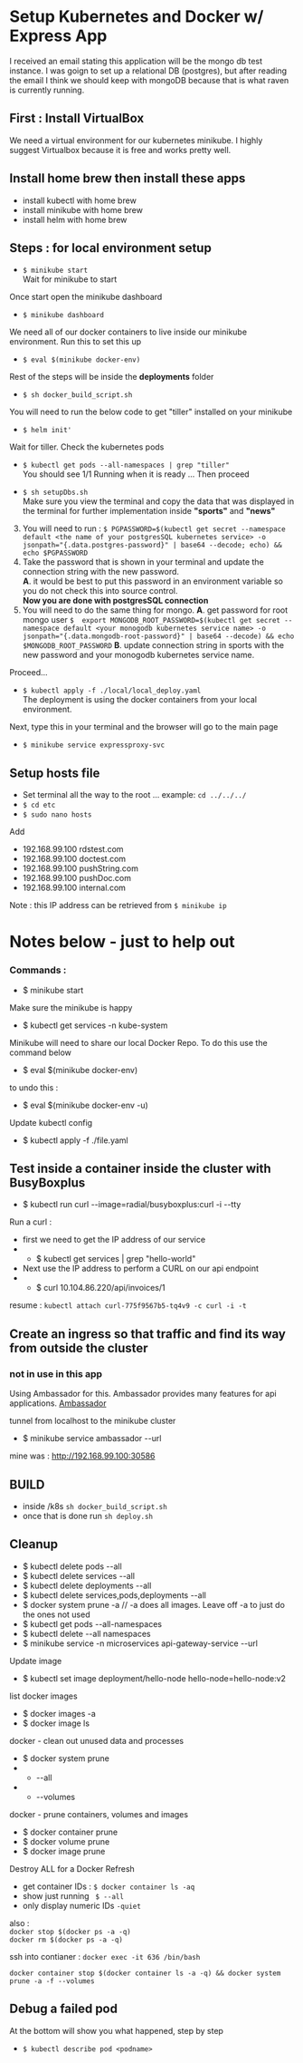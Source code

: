 # Setup Kubernetes and Docker w/ Express App
I received an email stating this application will be the mongo db test instance. I was goign to set up a relational DB (postgres), but after reading the email I think we should keep with mongoDB because that is what raven is currently running. 

## First : Install VirtualBox
We need a virtual environment for our kubernetes minikube. I highly suggest Virtualbox because it is free and works pretty well.

## Install home brew then install these apps
- install kubectl with home brew
- install minikube with home brew
- install helm with home brew

## Steps : for local environment setup
- `$ minikube start`  
Wait for minikube to start

Once start open the minikube dashboard
- `$ minikube dashboard`

We need all of our docker containers to live inside our minikube environment. Run this to set this up
- `$ eval $(minikube docker-env)`

Rest of the steps will be inside the **deployments** folder
- `$ sh docker_build_script.sh`

You will need to run the below code to get "tiller" installed on your minikube
- `$ helm init'`  

Wait for tiller. Check the kubernetes pods
- `$ kubectl get pods --all-namespaces | grep "tiller"`  
You should see 1/1 Running when it is ready ... Then proceed

- `$ sh setupDbs.sh`  
Make sure you view the terminal and copy the data that was displayed in the terminal for further implementation inside **"sports"** and **"news"**   
 3. You will need to run : `$ PGPASSWORD=$(kubectl get secret --namespace default <the name of your postgresSQL kubernetes service> -o jsonpath="{.data.postgres-password}" | base64 --decode; echo) && echo $PGPASSWORD`
 4. Take the password that is shown in your terminal and update the connection string with the new password.  
   **A**. it would be best to put this password in an environment variable so you do not check this into source control.  
   **Now you are done with postgresSQL connection** 
 5. You will need to do the same thing for mongo.
    **A**. get password for root mongo user `$  export MONGODB_ROOT_PASSWORD=$(kubectl get secret --namespace default <your monogodb kubernetes service name> -o jsonpath="{.data.mongodb-root-password}" | base64 --decode) && echo $MONGODB_ROOT_PASSWORD`
    **B**. update connection string in sports with the new password and your monogodb kubernetes service name.

Proceed...
- `$ kubectl apply -f ./local/local_deploy.yaml`  
The deployment is using the docker containers from your local environment. 

Next, type this in your terminal and the browser will go to the main page
- `$ minikube service expressproxy-svc`



## Setup hosts file
- Set terminal all the way to the root ... example: `cd ../../../`
- `$ cd etc`
- `$ sudo nano hosts`

Add 
- 192.168.99.100  rdstest.com
- 192.168.99.100  doctest.com
- 192.168.99.100  pushString.com
- 192.168.99.100  pushDoc.com
- 192.168.99.100  internal.com

Note : this IP address can be retrieved from `$ minikube ip`


# Notes below - just to help out
### Commands :
- $ minikube start

Make sure the minikube is happy
- $ kubectl get services -n kube-system

Minikube will need to share our local Docker Repo. To do this use the command below
- $ eval $(minikube docker-env)

to undo this : 
- $ eval $(minikube docker-env -u)

Update kubectl config
- $ kubectl apply -f ./file.yaml

## Test inside a container inside the cluster with BusyBoxplus
- $ kubectl run curl --image=radial/busyboxplus:curl -i --tty

Run a curl : 
- first we need to get the IP address of our service 
- - $ kubectl get services | grep "hello-world"
- Next use the IP address to perform a CURL on our api endpoint
- - $ curl 10.104.86.220/api/invoices/1

resume : `kubectl attach curl-775f9567b5-tq4v9 -c curl -i -t`

## Create an ingress so that traffic and find its way from outside the cluster 
### not in use in this app
Using Ambassador for this. Ambassador provides many features for api applications.
[Ambassador](https://www.getambassador.io/)

tunnel from  localhost to the minikube cluster
- $ minikube service ambassador --url

mine was : http://192.168.99.100:30586

## BUILD
- inside /k8s `sh docker_build_script.sh`
- once that is done run `sh deploy.sh`

## Cleanup 
- $ kubectl delete pods --all
- $ kubectl delete services --all
- $ kubectl delete deployments --all
- $ kubectl delete services,pods,deployments --all
- $ docker system prune -a // -a does all images. Leave off -a to just do the ones not used
- $ kubectl get pods --all-namespaces
- $ kubectl delete --all namespaces
- $ minikube service -n microservices api-gateway-service --url

Update image
- $ kubectl set image deployment/hello-node hello-node=hello-node:v2

list docker images 
- $ docker images -a
- $ docker image ls

docker - clean out unused data and processes
- $ docker system prune
- - --all
- - --volumes

docker - prune containers, volumes and images
- $ docker container prune
- $ docker volume prune
- $ docker image prune

Destroy ALL for a Docker Refresh
- get container IDs : `$ docker container ls -aq`
- show just running ` $ --all`
- only display numeric IDs `-quiet`

also :  
`docker stop $(docker ps -a -q)`  
 `docker rm $(docker ps -a -q)`

ssh into contianer : 
`docker exec -it 636 /bin/bash`

`docker container stop $(docker container ls -a -q) && docker system prune -a -f --volumes`

## Debug a failed pod
At the bottom will show you what happened, step by step
- `$ kubectl describe pod <podname>`